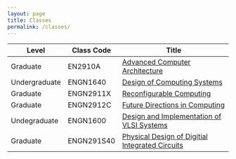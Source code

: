 ```yaml
---
layout: page
title: Classes
permalink: /classes/
---
```



 | Level  | Class Code | Title
 | ------------- | ------------- | -------------
 | Graduate  | EN2910A  | [Advanced Computer Architecture](/classes/EN2910AF15) 
 | Undergraduate  | ENGN1640  | [Design of Computing Systems](/classes/EN164S19) 
 | Graduate | ENGN2911X | [Reconfigurable Computing](/classes/EN2911XF14) 
 | Graduate | ENGN2912C | [Future Directions in Computing](/classes/EN2912C) 
 | Undegraduate | ENGN1600 | [Design and Implementation of VLSI Systems](/classes/EN1600S08) 
 | Graduate | ENGN291S40 | [Physical Design of Digitial Integrated Circuits](/classes/EN0291S40F06) 
